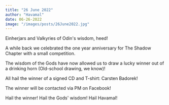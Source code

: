 ```yaml
---
title: "26 June 2022"
author: "Havamal"
date: 06-26-2022
image: "/images/posts/26June2022.jpg"
---
```


Einherjars and Valkyries of Odin's wisdom, heed!

A while back we celebrated the one year anniversary for The Shadow Chapter with a small competition.

The wisdom of the Gods have now allowed us to draw a lucky winner out of a drinking horn (Old-school drawing, we know)!

All hail the winner of a signed CD and T-shirt: Carsten Badorek!

The winner will be contacted via PM on Facebook!

Hail the winner! Hail the Gods' wisdom! Hail Havamal!